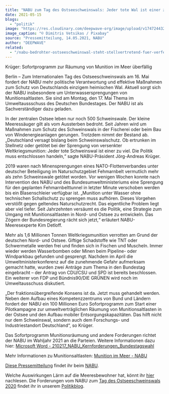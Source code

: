```yaml
---
title: "NABU zum Tag des Ostseeschweinswals: Jeder tote Wal ist einer zu viel"
date: 2021-05-15
blogs: 
  - "politik"
image: "https://res.cloudinary.com/deepwave-org/image/upload/v1747244320/deepwave.org/wave-4891318_1920.jpg"
image_caption: "© Dimitris Vetsikas / Pixabay"
source: "Pressemitteilung, 14.05.2021, NABU"
author: "DEEPWAVE"
related: 
  - "/nabu-bedrohter-ostseeschweinswal-steht-stellvertretend-fuer-verfehlte-meerespolitik/"
---
```


Krüger: Sofortprogramm zur Räumung von Munition im Meer überfällig

Berlin – Zum Internationalen Tag des Ostseeschweinswals am 16. Mai fordert der NABU mehr politische Verantwortung und effektive Maßnahmen zum Schutz von Deutschlands einzigem heimischen Wal. Aktuell sorgt sich der NABU insbesondere um Unterwassersprengungen von Munitionsaltlasten. Sie sind am Montag, den 17. Mai Thema im Umweltaussschuss des Deutschen Bundestages. Der NABU ist als Sachverständiger dazu geladen.

In der zentralen Ostsee leben nur noch 500 Schweinswale. Der kleine Meeressäuger gilt als vom Aussterben bedroht. Seit Jahren wird um Maßnahmen zum Schutz des Schweinswals in der Fischerei oder beim Bau von Windenergieanlagen gerungen. Trotzdem nimmt der Bestand ab. „Deutschland versagt bislang beim Schweinswalschutz. Ob ertrunken im Stellnetz oder getötet bei der Sprengung von versenkter Weltkriegsmunition: Jeder tote Schweinswal ist einer zu viel. Die Politik muss entschlossen handeln,“ sagte NABU-Präsident Jörg-Andreas Krüger.

2019 waren nach Minensprengungen eines NATO-Flottenverbandes unter deutscher Beteiligung im Naturschutzgebiet Fehmarnbelt vermutlich mehr als zehn Schweinswale getötet worden. Vor wenigen Wochen konnte nach Intervention des NABU und des Bundesumweltministeriums eine Sprengung für den geplanten Fehmarnbelttunnel in letzter Minute verschoben werden bis ein Blasenschleier verfügbar ist. „Munition unter Wasser ohne technischen Schallschutz zu sprengen muss aufhören. Dieses Vorgehen verstößt gegen geltendes Naturschutzrecht. Das eigentliche Problem liegt aber viel tiefer. Seit Jahrzehnten versäumt es die Politik, eine Strategie zum Umgang mit Munitionsaltlasten in Nord- und Ostsee zu entwickeln. Das Zögern der Bundesregierung rächt sich jetzt,“ erläutert NABU-Meeresexperte Kim Detloff.

Mehr als 1,6 Millionen Tonnen Weltkriegsmunition verrotten am Grund der deutschen Nord- und Ostsee. Giftige Schadstoffe wie TNT oder Schwermetalle werden frei und finden sich in Fischen und Muscheln. Immer wieder werden Wasserbomben oder Minen beim Pipeline- oder Windparkbau gefunden und gesprengt. Nachdem im April die Umweltministerkonferenz auf die zunehmende Gefahr aufmerksam gemacht hatte, wurden zwei Anträge zum Thema in den Bundestag eingebracht – der Antrag von CDU/CSU und SPD ist bereits beschlossen. Ein weiterer von FDP und Bündnis90/DIE GRÜNEN wird noch im Umweltausschuss diskutiert.

„Der fraktionsübergreifende Konsens ist da. Jetzt muss gehandelt werden. Neben dem Aufbau eines Kompetenzzentrums von Bund und Ländern fordert der NABU ein 100 Millionen Euro Sofortprogramm zum Start einer Pilotkampagne zur umweltverträglichen Räumung von Munitionsaltlasten in der Ostsee und den Aufbau mobiler Entsorgungskapazitäten. Das hilft nicht nur dem Schweinswal, sondern auch dem Forschungs- und Industriestandort Deutschland“, so Krüger.

Das Sofortprogramm Munitionsräumung und andere Forderungen richtet der NABU im Wahljahr 2021 an die Parteien. Weitere Informationen dazu hier: [Microsoft Word - 210217\_NABU\_Kernforderungen\_Bundestagswahl](https://www.nabu.de/imperia/md/content/nabude/umweltpolitik/210216_NABU_Kernforderungen_Bundestagswahl.pdf)

Mehr Informationen zu Munitionsaltlasten: [Munition im Meer - NABU](https://www.nabu.de/natur-und-landschaft/meere/lebensraum-meer/gefahren/27276.html)

[Diese Pressemitteilung](https://www.nabu.de/presse/pressemitteilungen/index.php?popup=true&show=31602&db=presseservice) findet ihr beim [NABU](https://www.nabu.de/).

Welche Auswirkungen Lärm auf die Meeresbewohner hat, könnt ihr [hier](https://www.deepwave.org/die-ozeane/laerm/) nachlesen. Die Forderungen vom NABU zum [Tag des Ostseeschweinswals 2020](https://www.deepwave.org/nabu-bedrohter-ostseeschweinswal-steht-stellvertretend-fuer-verfehlte-meerespolitik/) findet ihr in unserem [Politikblog](https://www.deepwave.org/blogs/politik/).
